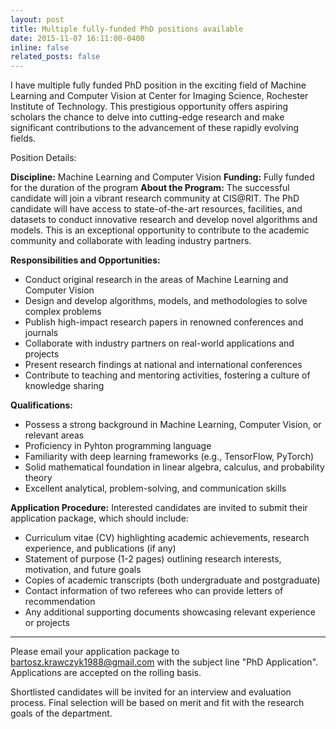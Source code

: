```yaml
---
layout: post
title: Multiple fully-funded PhD positions available
date: 2015-11-07 16:11:00-0400
inline: false
related_posts: false
---
```


I have multiple fully funded PhD position in the exciting field of Machine Learning and Computer Vision at Center for Imaging Science, Rochester Institute of Technology. This prestigious opportunity offers aspiring scholars the chance to delve into cutting-edge research and make significant contributions to the advancement of these rapidly evolving fields.

Position Details:

<b>Discipline:</b> Machine Learning and Computer Vision
<b>Funding:</b> Fully funded for the duration of the program
<b>About the Program:</b> The successful candidate will join a vibrant research community at CIS@RIT. The PhD candidate will have access to state-of-the-art resources, facilities, and datasets to conduct innovative research and develop novel algorithms and models. This is an exceptional opportunity to contribute to the academic community and collaborate with leading industry partners.

<b>Responsibilities and Opportunities:</b>

<ul>
<li>Conduct original research in the areas of Machine Learning and Computer Vision</li>
<li>Design and develop algorithms, models, and methodologies to solve complex problems</li>
<li>Publish high-impact research papers in renowned conferences and journals</li>
<li>Collaborate with industry partners on real-world applications and projects</li>
<li>Present research findings at national and international conferences</li>
<li>Contribute to teaching and mentoring activities, fostering a culture of knowledge sharing</li>
</ul>
    
<b>Qualifications:</b>
<ul>
<li>Possess a strong background in Machine Learning, Computer Vision, or relevant areas</li>
<li>Proficiency in Pyhton programming language</li>
<li>Familiarity with deep learning frameworks (e.g., TensorFlow, PyTorch)</li>
<li>Solid mathematical foundation in linear algebra, calculus, and probability theory</li>
<li>Excellent analytical, problem-solving, and communication skills</li>
</ul>
    
<b>Application Procedure:</b> Interested candidates are invited to submit their application package, which should include:
<ul>
<li>Curriculum vitae (CV) highlighting academic achievements, research experience, and publications (if any)</li>
<li>Statement of purpose (1-2 pages) outlining research interests, motivation, and future goals</li>
<li>Copies of academic transcripts (both undergraduate and postgraduate)</li>
<li>Contact information of two referees who can provide letters of recommendation</li>
<li>Any additional supporting documents showcasing relevant experience or projects</li>
</ul>

***

Please email your application package to bartosz.krawczyk1988@gmail.com with the subject line "PhD Application". Applications are accepted on the rolling basis.

Shortlisted candidates will be invited for an interview and evaluation process. Final selection will be based on merit and fit with the research goals of the department.

